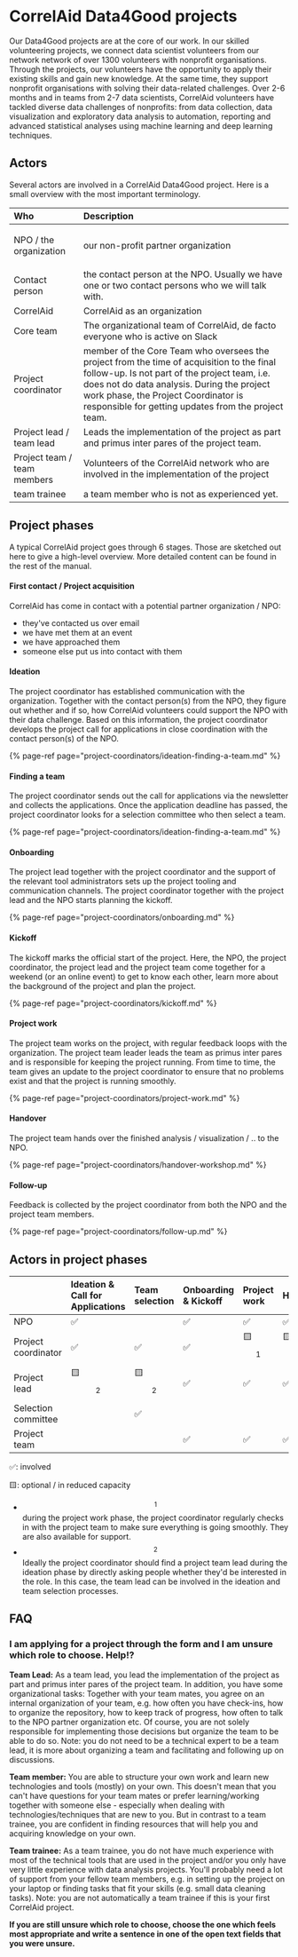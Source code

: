 # CorrelAid Data4Good projects

Our Data4Good projects are at the core of our work. In our skilled volunteering projects, we connect data scientist volunteers from our network network of over 1300 volunteers with nonprofit organisations. Through the projects, our volunteers have the opportunity to apply their existing skills and gain new knowledge. At the same time, they support nonprofit organisations with solving their data-related challenges. Over 2-6 months and in teams from 2-7 data scientists, CorrelAid volunteers have tackled diverse data challenges of nonprofits: from data collection, data visualization and exploratory data analysis to automation, reporting and advanced statistical analyses using machine learning and deep learning techniques.

## Actors

Several actors are involved in a CorrelAid Data4Good project. Here is a small overview with the most important terminology.

<table>
  <thead>
    <tr>
      <th style="text-align:left">Who</th>
      <th style="text-align:left">Description</th>
    </tr>
  </thead>
  <tbody>
    <tr>
      <td style="text-align:left">
        <p></p>
        <p>NPO / the organization</p>
      </td>
      <td style="text-align:left">
        <p></p>
        <p>our non-profit partner organization</p>
      </td>
    </tr>
    <tr>
      <td style="text-align:left">Contact person</td>
      <td style="text-align:left">the contact person at the NPO. Usually we have one or two contact persons
        who we will talk with.</td>
    </tr>
    <tr>
      <td style="text-align:left">CorrelAid</td>
      <td style="text-align:left">CorrelAid as an organization</td>
    </tr>
    <tr>
      <td style="text-align:left">Core team</td>
      <td style="text-align:left">The organizational team of CorrelAid, de facto everyone who is active
        on Slack</td>
    </tr>
    <tr>
      <td style="text-align:left">Project coordinator</td>
      <td style="text-align:left">member of the Core Team who oversees the project from the time of acquisition
        to the final follow-up. Is not part of the project team, i.e. does not
        do data analysis. During the project work phase, the Project Coordinator
        is responsible for getting updates from the project team.</td>
    </tr>
    <tr>
      <td style="text-align:left">Project lead / team lead</td>
      <td style="text-align:left">Leads the implementation of the project as part and primus inter pares
        of the project team.</td>
    </tr>
    <tr>
      <td style="text-align:left">Project team / team members</td>
      <td style="text-align:left">Volunteers of the CorrelAid network who are involved in the implementation
        of the project</td>
    </tr>
    <tr>
      <td style="text-align:left">team trainee</td>
      <td style="text-align:left">a team member who is not as experienced yet.</td>
    </tr>
  </tbody>
</table>

## Project phases

A typical CorrelAid project goes through 6 stages. Those are sketched out here to give a high-level overview. More detailed content can be found in the rest of the manual.

#### First contact / Project acquisition

CorrelAid has come in contact with a potential partner organization / NPO:

* they've contacted us over email
* we have met them at an event
* we have approached them 
* someone else put us into contact with them

#### Ideation

The project coordinator has established communication with the organization. Together with the contact person\(s\) from the NPO, they figure out whether and if so, how CorrelAid volunteers could support the NPO with their data challenge. Based on this information, the project coordinator develops the project call for applications in close coordination with the contact person\(s\) of the NPO.

{% page-ref page="project-coordinators/ideation-finding-a-team.md" %}

#### Finding a team

The project coordinator sends out the call for applications via the newsletter and collects the applications. Once the application deadline has passed, the project coordinator looks for a selection committee who then select a team. 

{% page-ref page="project-coordinators/ideation-finding-a-team.md" %}

#### Onboarding

The project lead together with the project coordinator and the support of the relevant tool administrators sets up the project tooling and communication channels. The project coordinator together with the project lead and the NPO starts planning the kickoff.

{% page-ref page="project-coordinators/onboarding.md" %}

#### Kickoff

The kickoff marks the official start of the project. Here, the NPO, the project coordinator, the project lead and the project team come together for a weekend \(or an online event\) to get to know each other, learn more about the background of the project and plan the project.

{% page-ref page="project-coordinators/kickoff.md" %}

#### Project work 

The project team works on the project, with regular feedback loops with the organization. The project team leader leads the team as primus inter pares and is responsible for keeping the project running. From time to time, the team gives an update to the project coordinator to ensure that no problems exist and that the project is running smoothly. 

{% page-ref page="project-coordinators/project-work.md" %}



#### Handover

The project team hands over the finished analysis / visualization / .. to the NPO. 

{% page-ref page="project-coordinators/handover-workshop.md" %}



#### Follow-up

Feedback is collected by the project coordinator from both the NPO and the project team members. 

{% page-ref page="project-coordinators/follow-up.md" %}



## Actors in project phases

|  | Ideation & Call for Applications | Team selection | Onboarding & Kickoff | Project work | Handover | Follow-up |
| :--- | :--- | :--- | :--- | :--- | :--- | :--- |
| NPO | ✅ |  | ✅ | ✅ | ✅ | ✅ |
| Project coordinator | ✅ | ✅ | ✅ | 🟨$$^1 $$  | 🟨 $$^1$$  | ✅ |
| Project lead | 🟨 $$^2$$  | 🟨 $$^2$$  | ✅ | ✅ | ✅ | ✅ |
| Selection committee |  | ✅ |  |  |  |  |
| Project team |  |  | ✅ | ✅ | ✅ | ✅ |

✅: involved

🟨: optional / in reduced capacity

* $$^1$$ during the project work phase, the project coordinator regularly checks in with the project team to make sure everything is going smoothly. They are also available for support.
* $$^2$$ Ideally the project coordinator should find a project team lead during the ideation phase by directly asking people whether they'd be interested in the role. In this case, the team lead can be involved in the ideation and team selection processes.



## FAQ

### I am applying for a project through the form and I am unsure which role to choose. Help!?

  
**Team Lead:** As a team lead, you lead the implementation of the project as part and primus inter pares of the project team. In addition, you have some organizational tasks: Together with your team mates, you agree on an internal organization of your team, e.g. how often you have check-ins, how to organize the repository, how to keep track of progress, how often to talk to the NPO partner organization etc. Of course, you are not solely responsible for implementing those decisions but organize the team to be able to do so. Note: you do not need to be a technical expert to be a team lead, it is more about organizing a team and facilitating and following up on discussions. 

**Team member:** You are able to structure your own work and learn new technologies and tools \(mostly\) on your own. This doesn't mean that you can't have questions for your team mates or prefer learning/working together with someone else - especially when dealing with technologies/techniques that are new to you. But in contrast to a team trainee, you are confident in finding resources that will help you and acquiring knowledge on your own.

**Team trainee:** As a team trainee, you do not have much experience with most of the technical tools that are used in the project and/or you only have very little experience with data analysis projects. You'll probably need a lot of support from your fellow team members, e.g. in setting up the project on your laptop or finding tasks that fit your skills \(e.g. small data cleaning tasks\). Note: you are not automatically a team trainee if this is your first CorrelAid project.

**If you are still unsure which role to choose, choose the one which feels most appropriate and write a sentence in one of the open text fields that you were unsure.** 

